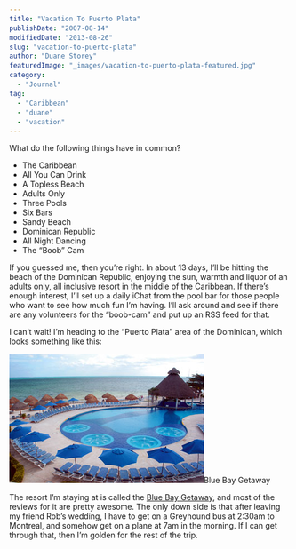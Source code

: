 ```yaml
---
title: "Vacation To Puerto Plata"
publishDate: "2007-08-14"
modifiedDate: "2013-08-26"
slug: "vacation-to-puerto-plata"
author: "Duane Storey"
featuredImage: "_images/vacation-to-puerto-plata-featured.jpg"
category:
  - "Journal"
tag:
  - "Caribbean"
  - "duane"
  - "vacation"
---
```


What do the following things have in common?

- The Caribbean
- All You Can Drink
- A Topless Beach
- Adults Only
- Three Pools
- Six Bars
- Sandy Beach
- Dominican Republic
- All Night Dancing
- The “Boob” Cam

If you guessed me, then you’re right. In about 13 days, I’ll be hitting the beach of the Dominican Republic, enjoying the sun, warmth and liquor of an adults only, all inclusive resort in the middle of the Caribbean. If there’s enough interest, I’ll set up a daily iChat from the pool bar for those people who want to see how much fun I’m having. I’ll ask around and see if there are any volunteers for the “boob-cam” and put up an RSS feed for that.

I can’t wait! I’m heading to the “Puerto Plata” area of the Dominican, which looks something like this:

[![Blue Bay Getaway](_images/vacation-to-puerto-plata-1.jpg)](_images/vacation-to-puerto-plata-1.jpg)Blue Bay Getaway



The resort I’m staying at is called the [Blue Bay Getaway](http://www.tripadvisor.com/Hotel_Review-g147290-d150887-Reviews-Blue_Bay_Getaway_Villas_Doradas-Puerto_Plata_Dominican_Republic.html), and most of the reviews for it are pretty awesome. The only down side is that after leaving my friend Rob’s wedding, I have to get on a Greyhound bus at 2:30am to Montreal, and somehow get on a plane at 7am in the morning. If I can get through that, then I’m golden for the rest of the trip.
